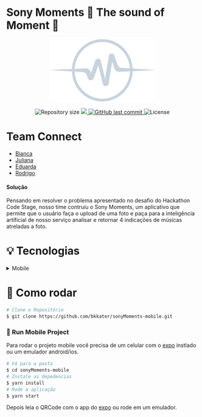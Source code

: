 # Sony Moments 🚀 The sound of Moment 🚧

<p align="center">
   <img src="./assets/splash.png" alt="Sony Moments" width="280"/>
</p>

<p align="center">	

  <img alt="Repository size" src="https://img.shields.io/github/repo-size/bkkater/sonyMoments-mobile?color=000000&style=for-the-badge">

  <a aria-label="Completed" href="https://www.codestage.com.br/">
    <img src="https://img.shields.io/badge/Hackathon -Code Stage 2020-000000?style=for-the-badge"></img>
  </a>
  <a href="https://github.com/bkkater/happy/commits/master">
    <img alt="GitHub last commit" src="https://img.shields.io/github/last-commit/bkkater/sonyMoments-mobile?color=000000&style=for-the-badge">
  </a> 
  <img alt="License" src="https://img.shields.io/badge/license-MIT-000000?style=for-the-badge">
</p>

# Team Connect
- [Bianca](https://github.com/bkkater)
- [Juliana](https://www.linkedin.com/in/juliana-talita-b683581b2/)
- [Eduarda](https://www.linkedin.com/in/eduarda-barboza-tavares-612a55159/)
- [Rodrigo](https://www.linkedin.com/in/rodrigo-de-ara%C3%BAjo-tem%C3%B3teo-42020317/)


#### **Solução**
Pensando em resolver o problema apresentado no desafio do Hackathon Code Stage, nosso time contruiu o Sony Moments, um aplicativo que permite que o usuário faça o upload de uma foto e paça para a inteligência artificial de nosso serviço analisar e retornar 4 indicações de músicas atreladas a foto.

# :bulb: **Tecnologias**

<details>
  <summary>Mobile</summary>

-   [React](https://pt-br.reactjs.org/)
-   [React Native](https://reactnative.dev/)
-   [Expo](https://expo.io/learn)
-   [Typescript](https://www.typescriptlang.org/)
-   [React Navigation](https://reactnavigation.org/)
-   [Expo Google Fonts](https://github.com/expo/google-fonts)
-   [VS Code](https://code.visualstudio.com/)
</details>

# :construction_worker: Como rodar
```bash
# Clone o Repositório
$ git clone https://github.com/bkkater/sonyMoments-mobile.git
```

### 📱 Run Mobile Project
Para rodar o projeto mobile você precisa de um celular com o [expo](https://play.google.com/store/apps/details?id=host.exp.exponent) instlado ou um emulador android/ios.

```bash
# Vá para a pasta
$ cd sonyMoments-mobile
# Instale as depedencias
$ yarn install
# Rode a aplicação
$ yarn start
```

Depois leia o QRCode com o app do [expo](https://play.google.com/store/apps/details?id=host.exp.exponent) ou rode em um emulador.
